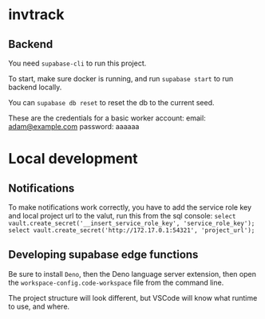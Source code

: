 # invtrack

## Backend

You need `supabase-cli` to run this project.

To start, make sure docker is running, and run `supabase start` to run backend locally.

You can `supabase db reset` to reset the db to the current seed.

These are the credentials for a basic worker account:
email: adam@example.com
password: aaaaaa

# Local development

## Notifications

To make notifications work correctly, you have to add the service role key and local project url to the valut, run this from the sql console:
`select vault.create_secret('__insert_service_role_key', 'service_role_key');`
`select vault.create_secret('http://172.17.0.1:54321', 'project_url');`

## Developing supabase edge functions

Be sure to install `Deno`, then the Deno language server extension, then open the `workspace-config.code-workspace` file from the command line.

The project structure will look different, but VSCode will know what runtime to use, and where.
